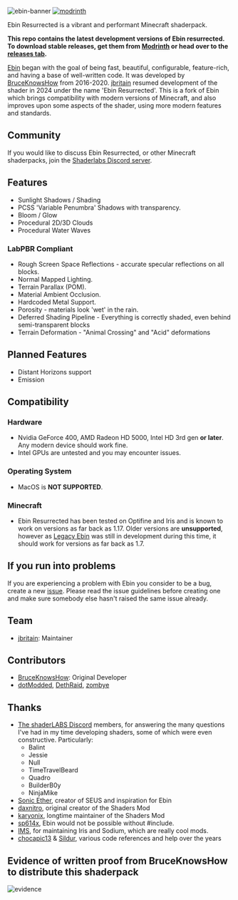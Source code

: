 ![ebin-banner](https://github.com/jbritain/Ebin-Shaders-Resurrected/assets/50422789/358e8e8c-f5fe-45f8-8660-c3dfeadb2081)
[![modrinth](https://cdn.jsdelivr.net/npm/@intergrav/devins-badges@3/assets/cozy/available/modrinth_vector.svg)](https://modrinth.com/mod/ebin-resurrected)

Ebin Resurrected is a vibrant and performant Minecraft shaderpack.

**This repo contains the latest development versions of Ebin resurrected. To download stable releases, get them from [Modrinth](https://modrinth.com/mod/ebin-resurrected) or head over to the [releases tab](https://github.com/jbritain/Ebin-Shaders-Resurrected/latest).**

[Ebin](https://github.com/BruceKnowsHow/Ebin-Shaders) began with the goal of being fast, beautiful, configurable, feature-rich, and having a base of well-written code. It was developed by [BruceKnowsHow](https://github.com/BruceKnowsHow) from 2016-2020. [jbritain](https://github.com/jbritain) resumed development of the shader in 2024 under the name 'Ebin Resurrected'. This is a fork of Ebin which brings compatibility with modern versions of Minecraft, and also improves upon some aspects of the shader, using more modern features and standards.

## Community
If you would like to discuss Ebin Resurrected, or other Minecraft shaderpacks, join the [Shaderlabs Discord server](https://discord.gg/SMgEpZe).

## Features
- Sunlight Shadows / Shading
- PCSS 'Variable Penumbra' Shadows with transparency.
- Bloom / Glow
- Procedural 2D/3D Clouds
- Procedural Water Waves
### LabPBR Compliant
  - Rough Screen Space Reflections - accurate specular reflections on all blocks.
  - Normal Mapped Lighting.
  - Terrain Parallax (POM).
  - Material Ambient Occlusion.
  - Hardcoded Metal Support.
  - Porosity - materials look 'wet' in the rain.
- Deferred Shading Pipeline - Everything is correctly shaded, even behind semi-transparent blocks
- Terrain Deformation - "Animal Crossing" and "Acid" deformations

## Planned Features
- Distant Horizons support
- Emission

## Compatibility
### Hardware
- Nvidia GeForce 400, AMD Radeon HD 5000, Intel HD 3rd gen **or later**. Any modern device should work fine.
- Intel GPUs are untested and you may encounter issues.
### Operating System
- MacOS is **NOT SUPPORTED**.
### Minecraft
- Ebin Resurrected has been tested on Optifine and Iris and is known to work on versions as far back as 1.17. Older versions are **unsupported**, however as [Legacy Ebin](https://github.com/BruceKnowsHow/Ebin-Shaders) was still in development during this time, it should work for versions as far back as 1.7.
  
## If you run into problems
If you are experiencing a problem with Ebin you consider to be a bug, create a new [issue](https://github.com/jbritain/Ebin-Shaders-Resurrected/issues). Please read the issue guidelines before creating one and make sure somebody else hasn't raised the same issue already.

## Team
- [jbritain](https://github.com/jbritain): Maintainer

## Contributors
- [BruceKnowsHow](https://github.com/BruceKnowsHow): Original Developer
- [dotModded](https://github.com/dotModded), [DethRaid](https://github.com/DethRaid), [zombye](https://github.com/zombye)


## Thanks
- [The shaderLABS Discord](https://discord.gg/RpzWN9S) members, for answering the many questions I've had in my time developing shaders, some of which were even constructive. Particularly:
  - Balint
  - Jessie
  - Null
  - TimeTravelBeard
  - Quadro
  - BuilderB0y
  - NinjaMike
- [Sonic Ether](https://www.facebook.com/SonicEther/), creator of SEUS and inspiration for Ebin
- [daxnitro](http://www.minecraftforum.net/forums/mapping-and-modding/minecraft-mods/1272365), original creator of the Shaders Mod
- [karyonix](http://www.minecraftforum.net/forums/mapping-and-modding/minecraft-mods/1286604), longtime maintainer of the Shaders Mod
- [sp614x](https://twitter.com/sp614x), Ebin would not be possible without #include.
- [IMS](https://github.com/IMS212), for maintaining Iris and Sodium, which are really cool mods.
- [chocapic13](http://www.minecraftforum.net/forums/mapping-and-modding/minecraft-mods/1293898) & [Sildur](http://www.minecraftforum.net/forums/mapping-and-modding/minecraft-mods/1291396), various code references and help over the years

## Evidence of written proof from BruceKnowsHow to distribute this shaderpack
![evidence](https://github.com/jbritain/Ebin-Shaders-Resurrected/assets/50422789/0cca45b6-dd21-4718-a271-80afe12f0546)

